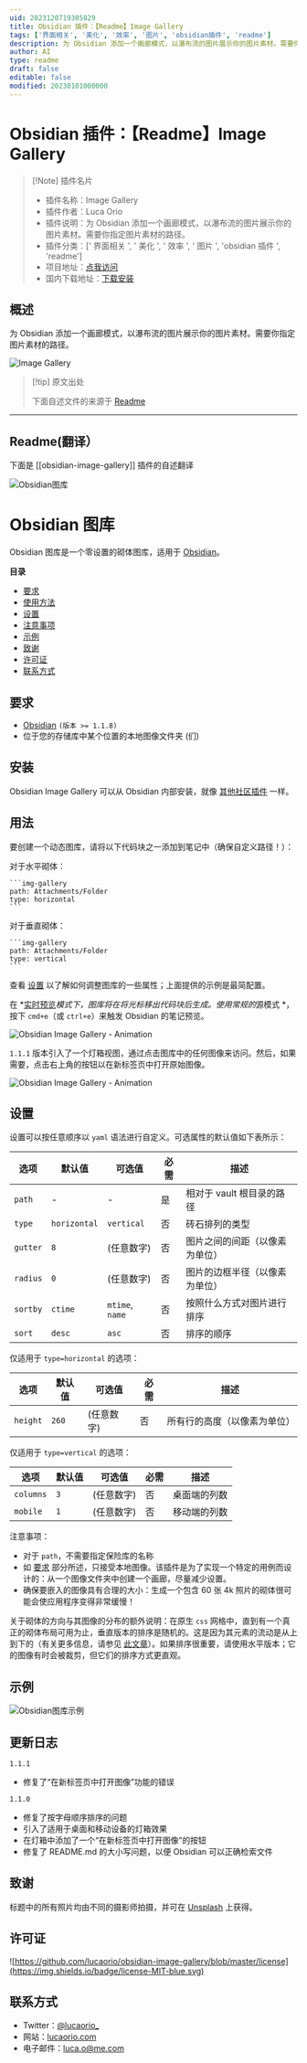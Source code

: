 ```yaml
---
uid: 2023120719305829
title: Obsidian 插件：【Readme】Image Gallery
tags: ['界面相关', '美化', '效率', '图片', 'obsidian插件', 'readme']
description: 为 Obsidian 添加一个画廊模式，以瀑布流的图片展示你的图片素材。需要你指定图片素材的路径。
author: AI
type: readme
draft: false
editable: false
modified: 20230101000000
---
```


# Obsidian 插件：【Readme】Image Gallery

> [!Note] 插件名片
> - 插件名称：Image Gallery
> - 插件作者：Luca Orio
> - 插件说明：为 Obsidian 添加一个画廊模式，以瀑布流的图片展示你的图片素材。需要你指定图片素材的路径。
> - 插件分类：[' 界面相关 ', ' 美化 ', ' 效率 ', ' 图片 ', 'obsidian 插件 ', 'readme']
> - 项目地址：[点我访问](https://github.com/lucaorio/obsidian-image-gallery)
> - 国内下载地址：[下载安装](https://pkmer.cn/products/plugin/pluginMarket/?obsidian-image-gallery)

## 概述

为 Obsidian 添加一个画廊模式，以瀑布流的图片展示你的图片素材。需要你指定图片素材的路径。

![Image Gallery](https://cdn.pkmer.cn/covers/obsidian-image-gallery.png!pkmer)

> [!tip] 原文出处
>
>下面自述文件的来源于 [Readme](https://ghproxy.net/https://raw.githubusercontent.com/lucaorio/obsidian-image-gallery/main/README.md)
>

---

## Readme(翻译）

下面是 [[obsidian-image-gallery]] 插件的自述翻译

![Obsidian图库](https://cdn.pkmer.cn/covers/obsidian-image-gallery_2_0.jpeg!pkmer)

# Obsidian 图库

Obsidian 图库是一个零设置的砌体图库，适用于 [Obsidian](https://obsidian.md/)。

**目录**

- [要求](#requirements)
- [使用方法](#usage)
- [设置](#settings)
- [注意事项](#notes)
- [示例](#examples)
- [致谢](#acknowledgments)
- [许可证](#license)
- [联系方式](#contacts)

## 要求

- [Obsidian](https://obsidian.md/) `(版本 >= 1.1.8)`
- 位于您的存储库中某个位置的本地图像文件夹 (们)

## 安装

Obsidian Image Gallery 可以从 Obsidian 内部安装，就像 [其他社区插件](https://help.obsidian.md/Advanced+topics/Community+plugins#Discover+and+install+community+plugins) 一样。

## 用法

要创建一个动态图库，请将以下代码块之一添加到笔记中（确保自定义路径！）：

对于水平砌体：

````
```img-gallery
path: Attachments/Folder
type: horizontal
```
````

对于垂直砌体：

````
```img-gallery
path: Attachments/Folder
type: vertical
```
````

查看 [设置](#settings) 以了解如何调整图库的一些属性；上面提供的示例是最简配置。

在 *[实时预览](https://help.obsidian.md/Live+preview+update)*模式下，图库将在将光标移出代码块后生成。使用常规的*源模式 *，按下 `cmd+e`（或 `ctrl+e`）来触发 Obsidian 的笔记预览。

![Obsidian Image Gallery - Animation](https://cdn.pkmer.cn/covers/obsidian-image-gallery_2_1.gif)

`1.1.1` 版本引入了一个灯箱视图，通过点击图库中的任何图像来访问。然后，如果需要，点击右上角的按钮以在新标签页中打开原始图像。

![Obsidian Image Gallery - Animation](https://cdn.pkmer.cn/covers/obsidian-image-gallery_2_2.jpeg!pkmer)

## 设置

设置可以按任意顺序以 `yaml` 语法进行自定义。可选属性的默认值如下表所示：

| 选项     | 默认值        | 可选值           | 必需    | 描述                                 |
| -------- | ------------ | --------------- | -------- | -------------------------------------- |
| `path`   | -            | -               | 是       | 相对于 vault 根目录的路径               |
| `type`   | `horizontal` | `vertical`      | 否       | 砖石排列的类型                        |
| `gutter` | `8`          | (任意数字)      | 否       | 图片之间的间距（以像素为单位）         |
| `radius` | `0`          | (任意数字)      | 否       | 图片的边框半径（以像素为单位）         |
| `sortby` | `ctime`      | `mtime`, `name` | 否       | 按照什么方式对图片进行排序             |
| `sort`   | `desc`       | `asc`           | 否       | 排序的顺序                            |

仅适用于 `type=horizontal` 的选项：

| 选项     | 默认值 | 可选值        | 必需    | 描述                     |
| -------- | ------- | ------------ | -------- | ------------------------ |
| `height` | `260`   | (任意数字)   | 否       | 所有行的高度（以像素为单位） |

仅适用于 `type=vertical` 的选项：

| 选项       | 默认值 | 可选值        | 必需    | 描述                          |
| --------- | ------- | ------------ | -------- | ----------------------------- |
| `columns` | `3`     | (任意数字)   | 否       | 桌面端的列数                  |
| `mobile`  | `1`     | (任意数字)   | 否       | 移动端的列数                  |

注意事项：

- 对于 `path`，不需要指定保险库的名称
- 如 [要求](#requirements) 部分所述，只接受本地图像。该插件是为了实现一个特定的用例而设计的：从一个图像文件夹中创建一个画廊，尽量减少设置。
- 确保要嵌入的图像具有合理的大小：生成一个包含 60 张 4k 照片的砌体很可能会使应用程序变得非常缓慢！

关于砌体的方向与其图像的分布的额外说明：在原生 `css` 网格中，直到有一个真正的砌体布局可用为止，垂直版本的排序是随机的。这是因为其元素的流动是从上到下的（有关更多信息，请参见 [此文章](https://css-tricks.com/piecing-together-approaches-for-a-css-masonry-layout)）。如果排序很重要，请使用水平版本；它的图像有时会被裁剪，但它们的排序方式更直观。

## 示例

![Obsidian图库示例](https://cdn.pkmer.cn/covers/obsidian-image-gallery_2_3.jpeg!pkmer)

## 更新日志

`1.1.1`

  - 修复了“在新标签页中打开图像”功能的错误

`1.1.0`

  - 修复了按字母顺序排序的问题
  - 引入了适用于桌面和移动设备的灯箱效果
  - 在灯箱中添加了一个“在新标签页中打开图像”的按钮
  - 修复了 README.md 的大小写问题，以便 Obsidian 可以正确检索文件

## 致谢

标题中的所有照片均由不同的摄影师拍摄，并可在 [Unsplash](https://unsplash.com/s/photos/architecture) 上获得。

## 许可证

![https://github.com/lucaorio/obsidian-image-gallery/blob/master/license](https://img.shields.io/badge/license-MIT-blue.svg)

## 联系方式

- Twitter：[@lucaorio_](http://twitter.com/@lucaorio_)
- 网站：[lucaorio.com](http://lucaorio.com)
- 电子邮件：[luca.o@me.com](mailto:luca.o@me.com)



